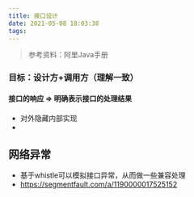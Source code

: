 ```yaml
---
title: 接口设计
date: 2021-05-08 18:03:38
tags:
---
```

> 参考资料：阿里Java手册


### 目标：设计方+调用方（理解一致）

#### 接口的响应 => 明确表示接口的处理结果
- 对外隐藏内部实现
- 

## 网络异常
- 基于whistle可以模拟接口异常，从而做一些兼容处理
- https://segmentfault.com/a/1190000017525152